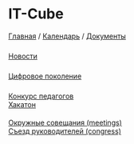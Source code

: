 # IT-Cube
 [Главная](https://grant-inna.github.io/IT-Kub/build/)
/ [Календарь](https://grant-inna.github.io/IT-Kub/build/events.html)
/ [Документы](https://grant-inna.github.io/IT-Kub/build/documentation.html)


###
[Новости](https://grant-inna.github.io/IT-Kub/build/news.html)

###
[Цифровое поколение](https://grant-inna.github.io/IT-Kub/build/digital_generation.html)

###
[Конкурс педагогов](https://grant-inna.github.io/IT-Kub/build/teacher_competition.html)    
[Хакатон](https://grant-inna.github.io/IT-Kub/build/hackathon.html)

####
[Окружные совещания (meetings)](https://grant-inna.github.io/IT-Kub/build/meetings.html)    
[Съезд руководителей (congress)](https://grant-inna.github.io/IT-Kub/build/congress.html)

